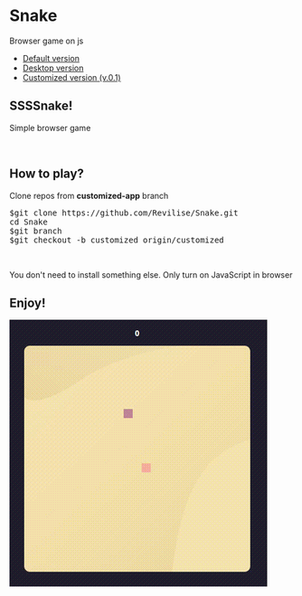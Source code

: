 # Snake
Browser game on js

<ul>
  <li><a href="https://github.com/Revilise/Snake/tree/main">Default version</a></li>
  <li><a href="https://github.com/Revilise/Snake/tree/desktop-app">Desktop version</a></li>
  <li><a href="https://github.com/Revilise/Snake/tree/customizedp">Customized version (v.0.1)</a></li>
</ul>

<h2>
SSSSnake!
</h2>
<p>Simple browser game</p>
<br>
<h2>How to play?</h2>
<p>Clone repos from <b>customized-app</b> branch</p>
<pre>
$git clone https://github.com/Revilise/Snake.git
cd Snake
$git branch
$git checkout -b customized origin/customized
</pre>
<br>
<p>You don't need to install something else. Only turn on JavaScript in browser</p>
<h2>Enjoy!</h2>
<img src="https://github.com/Revilise/Snake/blob/main/snake.gif">
